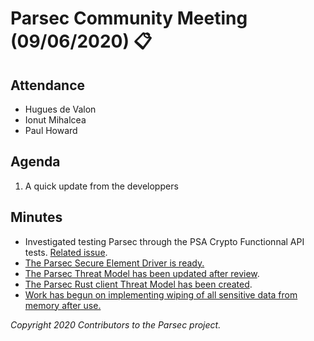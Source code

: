 # Parsec Community Meeting (09/06/2020) 📋

## Attendance

- Hugues de Valon
- Ionut Mihalcea
- Paul Howard

## Agenda

1. A quick update from the developpers

## Minutes

- Investigated testing Parsec through the PSA Crypto Functionnal API tests. [Related
   issue](https://github.com/ARM-software/psa-arch-tests/issues/220).
- [The Parsec Secure Element Driver is ready.](https://github.com/parallaxsecond/parsec-se-driver)
- [The Parsec Threat Model has been updated after
   review](https://parallaxsecond.github.io/parsec-book/parsec_security/parsec_threat_model/threat_model.html).
- [The Parsec Rust client Threat Model has been
   created](https://parallaxsecond.github.io/parsec-book/parsec_security/rust_client_threat_model/threat_model.html).
- [Work has begun on implementing wiping of all sensitive data from memory after
   use.](https://github.com/parallaxsecond/parsec/issues/122)

*Copyright 2020 Contributors to the Parsec project.*

